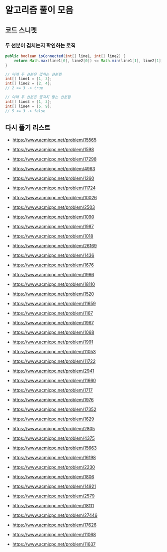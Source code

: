 # 알고리즘 풀이 모음

## 코드 스니펫
### 두 선분이 겹치는지 확인하는 로직

```java
public boolean isConnected(int[] line1, int[] line2) {
    return Math.max(line1[0], line2[0]) <= Math.min(line1[1], line2[1]);
}

// 아래 두 선분은 겹치는 선분임
int[] line1 = {1, 3};
int[] line2 = {2, 4};
// 2 <= 3 -> true

// 아래 두 선분은 겹치지 않는 선분임
int[] line3 = {1, 3};
int[] line4 = {5, 9};
// 5 <= 3 -> false
```

## 다시 풀기 리스트

- https://www.acmicpc.net/problem/15565

- https://www.acmicpc.net/problem/1598

- https://www.acmicpc.net/problem/17298

- https://www.acmicpc.net/problem/4963

- https://www.acmicpc.net/problem/1260

- https://www.acmicpc.net/problem/11724

- https://www.acmicpc.net/problem/10026

- https://www.acmicpc.net/problem/2503

- https://www.acmicpc.net/problem/1090

- https://www.acmicpc.net/problem/1987

- https://www.acmicpc.net/problem/1018

- https://www.acmicpc.net/problem/26169

- https://www.acmicpc.net/problem/1436

- https://www.acmicpc.net/problem/1676

- https://www.acmicpc.net/problem/1966

- https://www.acmicpc.net/problem/18110

- https://www.acmicpc.net/problem/1520

- https://www.acmicpc.net/problem/11659

- https://www.acmicpc.net/problem/1167

- https://www.acmicpc.net/problem/1967

- https://www.acmicpc.net/problem/1068

- https://www.acmicpc.net/problem/1991

- https://www.acmicpc.net/problem/11053

- https://www.acmicpc.net/problem/11722

- https://www.acmicpc.net/problem/2941

- https://www.acmicpc.net/problem/11660

- https://www.acmicpc.net/problem/1717

- https://www.acmicpc.net/problem/1976

- https://www.acmicpc.net/problem/17352

- https://www.acmicpc.net/problem/1629

- https://www.acmicpc.net/problem/2805

- https://www.acmicpc.net/problem/4375

- https://www.acmicpc.net/problem/15663
- https://www.acmicpc.net/problem/16198
- https://www.acmicpc.net/problem/2230
- https://www.acmicpc.net/problem/1806
- https://www.acmicpc.net/problem/14921
- https://www.acmicpc.net/problem/2579
- https://www.acmicpc.net/problem/18111
- https://www.acmicpc.net/problem/27446
- https://www.acmicpc.net/problem/17626
- https://www.acmicpc.net/problem/11068
- https://www.acmicpc.net/problem/11637
